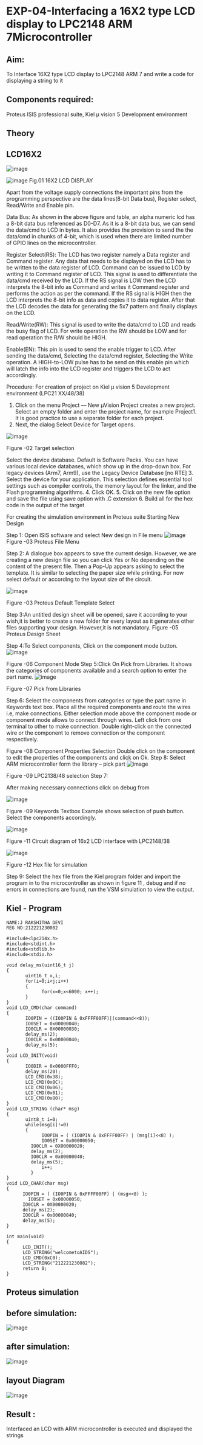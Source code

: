 # EXP-04-Interfacing a 16X2 type LCD display to LPC2148 ARM 7Microcontroller





## Aim: 
To Interface 16X2 type LCD display to LPC2148 ARM 7 and write a code for displaying a string to it
## Components required:
Proteus ISIS professional suite, Kiel μ vision 5 Development environment 
## Theory 
 
## LCD16X2 
 
 ![image](https://user-images.githubusercontent.com/36288975/195774401-e3bffb44-0d3d-4b7e-b374-7a7a7ef60d48.png)


 
 
 ![image](https://user-images.githubusercontent.com/36288975/195773232-ab5dd9b0-99b7-4663-9bdf-6665fa93a052.png)
Fig.01 16X2 LCD DISPLAY 




Apart from the voltage supply connections the important pins from the programming perspective are the data lines(8-bit Data bus), Register select, Read/Write and Enable pin.

Data Bus: As shown in the above figure and table, an alpha numeric lcd has a 8-bit data bus referenced as D0-D7. As it is a 8-bit data bus, we can send the data/cmd to LCD in bytes. It also provides the provision to send the the data/cmd in chunks of 4-bit, which is used when there are limited number of GPIO lines on the microcontroller.

Register Select(RS): The LCD has two register namely a Data register and Command register. Any data that needs to be displayed on the LCD has to be written to the data register of LCD. Command can be issued to LCD by writing it to Command register of LCD. This signal is used to differentiate the data/cmd received by the LCD.
If the RS signal is LOW then the LCD interprets the 8-bit info as Command and writes it Command register and performs the action as per the command.
If the RS signal is HIGH then the LCD interprets the 8-bit info as data and copies it to data register. After that the LCD decodes the data for generating the 5x7 pattern and finally displays on the LCD.

Read/Write(RW): This signal is used to write the data/cmd to LCD and reads the busy flag of LCD. For write operation the RW should be LOW and for read operation the R/W should be HIGH.

Enable(EN): This pin is used to send the enable trigger to LCD. After sending the data/cmd, Selecting the data/cmd register, Selecting the Write operation. A HIGH-to-LOW pulse has to be send on this enable pin which will latch the info into the LCD register and triggers the LCD to act accordingly.

Procedure:
For creation of project on    Kiel μ vision 5 Development environment (LPC21 XX/48/38)
1.	Click on the menu Project — New µVision Project creates a new project. Select an empty folder and enter the project name, for example Project1. It is good practice to use a separate folder for each project.
2.	Next, the dialog Select Device for Target opens.

 
![image](https://user-images.githubusercontent.com/36288975/195773578-591b1340-d982-4782-bee3-af25e8ba0154.png)

Figure -02 Target selection


Select the device database. Default is Software Packs. You can have various local device databases, which show up in the drop-down box. For legacy devices (Arm7, Arm9), use the Legacy Device Database [no RTE]
3.	Select the device for your application. This selection defines essential tool settings such as compiler controls, the memory layout for the linker, and the Flash programming algorithms.
4.	Click OK.
5.	Click on the new file option and save the file using save option with .C extension 
6.	Build all for the hex code in the output of the target

For creating the simulation environment in Proteus suite 
Starting New Design


Step 1: Open ISIS software and select New design in  File menu
 ![image](https://user-images.githubusercontent.com/36288975/195773344-a709ee34-4429-4892-b703-24bad5236243.png)
Figure -03 Proteus File Menu

 Step 2: A dialogue box appears to save the current design. However, we are creating a new design file so you can click Yes or No depending on the content of the present file. Then a Pop-Up appears asking to select the template. It is similar to selecting the paper size while printing. For now select default or according to the layout size of the circuit.
 
 
 ![image](https://user-images.githubusercontent.com/36288975/195773617-7731fb71-82dc-40bb-ba6d-69ed59894244.png)

  Figure -03 Proteus Default Template Select
  
    
 
Step 3:An untitled design sheet will be opened, save it according to your wish,it is better to create a new folder for every layout as it generates other files supporting your design. However,it is not mandatory.
  Figure -05 Proteus Design Sheet
 
Step 4:To Select components, Click on the component mode button.
 ![image](https://user-images.githubusercontent.com/36288975/195773645-6444563d-1372-4065-b5d4-ecad7f3d8172.png)

Figure -06 Component Mode
Step 5:Click On Pick from Libraries. It shows the categories of components available and a search option to enter the part name.
 ![image](https://user-images.githubusercontent.com/36288975/195773663-8a851ebb-68fe-4fd8-9fa1-5d3b4c61895c.png)

  Figure -07 Pick from Libraries

Step 6: Select the components from categories or type the part name in Keywords text box.
 Place all the required components and route the wires i.e, make connections.
Either selection mode above the component mode or component mode allows to connect through wires. Left click from one terminal to other to make connection. Double right-click on the connected wire or the component to remove connection or the component respectively.
 
 Figure -08 Component Properties Selection
Double click on the component to edit the properties of the components and click on Ok.
Step 8: Select ARM microcontroller form the library – pick part 
 ![image](https://user-images.githubusercontent.com/36288975/195773721-dc54c649-1fbb-4da2-b619-72c0533925dc.png)

Figure -09 LPC2138/48 selection
Step 7:

After making necessary connections click on debug from 

![image](https://user-images.githubusercontent.com/36288975/195773742-151f6bf1-cec5-4d95-91e3-0da58a74b06d.png)

 Figure -09 Keywords Textbox
Example shows selection of push button. Select the components accordingly.
 
 ![image](https://user-images.githubusercontent.com/36288975/195773760-d08127c0-b006-4c65-aa75-4ea498597162.png)

 

Figure -11 Circuit diagram of 16x2 LCD interface with LPC2148/38

![image](https://user-images.githubusercontent.com/36288975/195773784-21a0395d-df60-4640-af75-b51e26aa66e6.png)

 
Figure -12 Hex file for simulation 

Step 9: Select the hex file from the Kiel program folder and import the program in to the microcontroller as shown in figure 11 ,  debug and if no errors in connections are found, run the VSM simulation to view the output.


## Kiel - Program  
```
NAME:J RAKSHITHA DEVI
REG NO:212221230082
```
```
#include<lpc214x.h>
#include<stdint.h>
#include<stdlib.h>
#include<stdio.h>

void delay_ms(uint16_t j)
{
	   uint16_t x,i;
	   for(i=0;i<j;i++)
	   {
			 for(x=0;x<6000; x++);
	   }
}
void LCD_CMD(char command)
{
	   IO0PIN = ((IO0PIN & 0xFFFF00FF)|(command<<8));
	   IO0SET = 0x00000040;
	   IO0CLR = 0X00000030;
	   delay_ms(2);
	   IO0CLR = 0x00000040;
	   delay_ms(5);
}
void LCD_INIT(void)
{
	   IO0DIR = 0x0000FFF0;
	   delay_ms(20);
	   LCD_CMD(0x38);
	   LCD_CMD(0x0C);
	   LCD_CMD(0x06);
	   LCD_CMD(0x01);
	   LCD_CMD(0x80);
}
void LCD_STRING (char* msg)
{
	   uint8_t i=0;
	   while(msg[i]!=0)
	   {
			 IO0PIN = ( (IO0PIN & 0xFFFF00FF) | (msg[i]<<8) );
			 IO0SET = 0x00000050;
	     IO0CLR = 0X00000020;
	     delay_ms(2);
	     IO0CLR = 0x00000040;
	     delay_ms(5);
			 i++;
		 }
}
void LCD_CHAR(char msg)
{   
	  IO0PIN = ( (IO0PIN & 0xFFFF00FF) | (msg<<8) );
		IO0SET = 0x00000050;
	  IO0CLR = 0X00000020;
	  delay_ms(2);
	  IO0CLR = 0x00000040;
	  delay_ms(5);
}
	  
int main(void)
{
	  LCD_INIT();
	  LCD_STRING("welcometoAIDS");
	  LCD_CMD(0xC0);
	  LCD_STRING("212221230082");
	  return 0;
}
```





## Proteus simulation 
## before simulation:
![image](https://user-images.githubusercontent.com/94165326/195810738-efaa352d-7f4d-4ee6-8aea-f8b53299798e.png)
## after simulation:
![image](https://user-images.githubusercontent.com/94165326/195810859-98f91b12-1118-43fe-b527-7c8296cb8855.png)





##  layout Diagram 
![image](https://user-images.githubusercontent.com/94165326/195810929-db737434-f736-4312-94ed-aec3e3f83a43.png)




## Result :

Interfaced an LCD with ARM microcontroller is executed and displayed the strings  

 





